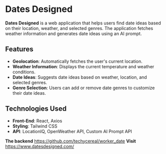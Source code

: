 # Dates Designed

**Dates Designed** is a web application that helps users find date ideas based on their location, weather, and selected genres. The application fetches weather information and generates date ideas using an AI prompt.

## Features

- **Geolocation**: Automatically fetches the user's current location.
- **Weather Information**: Displays the current temperature and weather conditions.
- **Date Ideas**: Suggests date ideas based on weather, location, and selected genres.
- **Genre Selection**: Users can add or remove date genres to customize their date ideas.

## Technologies Used

- **Front-End**: React, Axios
- **Styling**: Tailwind CSS
- **API**: LocationIQ, OpenWeather API, Custom AI Prompt API

**The backend** https://github.com/techycereal/worker_date
**Visit** https://www.datesdesigned.com/

